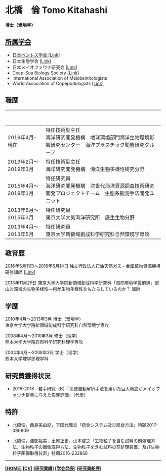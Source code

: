 # 北橋　倫 Tomo Kitahashi
<div style="text-align: right;">
<a href="https://tkitahashi.github.io/" ><Back</a>
</div>
  
**博士（環境学）**


## 所属学会

- 日本ベントス学会 <a href="http://benthos-society.jp/" target="_blank">[Link]</a>
- 日本生態学会 <a href="http://www.esj.ne.jp/esj/" target="_blank">[Link]</a>
- 日本メイオファウナ研究会 <a href="https://sites.google.com/site/meiofaunajapan/home" target="_blank">[Link]</a>
- Deep-Sea Biology Society <a href="https://dsbsoc.org/" target="_blank">[Link]</a>
- International Association of Meiobenthologists
- World Association of Copepodologists <a href="http://www.monoculus.org/" target="_blank">[Link]</a>

## 職歴

| &nbsp; &nbsp; &nbsp; &nbsp; &nbsp; &nbsp; &nbsp; &nbsp; &nbsp; &nbsp; &nbsp; &nbsp; &nbsp; &nbsp; &nbsp; &nbsp;| |
|---|---|
|2019年4月–現在        |特任技術副主任 <br>海洋研究開発機構　地球環境部門海洋生物環境影響研究センター　海洋プラスチック動態研究グループ|
|2019年2月～2019年3月   |特任技術副主任 <br>海洋研究開発機構　海洋生物多様性研究分野|
|2015年4月～2019年1月   |特任研究員 <br>海洋研究開発機構　次世代海洋資源調査技術研究開発プロジェクトチーム　生態系観測手法開発ユニット|
|2013年6月～2015年3月   |特任研究員 <br>東京大学大気海洋研究所　底生生物分野|
|2013年4月～2013年5月   |特任研究員 <br>東京大学新領域創成科学研究科自然環境学専攻|

## 教育歴

2016年5月11日〜2016年6月14日    独立行政法人石油天然ガス・金属鉱物資源機構 研修講師 <a href="http://www.jogmec.go.jp/news/release/news_06_000153.html" target="_blank">[Link]</a>
  
2013年11月29日 東京大学大学院新領域創成科学研究科「自然環境学最前線」里山と深海の生物多様性―何が生物多様性をもたらしているのか？  講師

## 学歴

2010年4月〜2013年3月    博士（環境学）  
                      東京大学大学院新領域創成科学研究科自然環境学専攻

2008年4月〜2010年3月    修士（理学）  
                      熊本大学大学院自然科学研究科理学専攻

2004年4月〜2008年3月    学士（理学）  
                      熊本大学理学部理学科
                      
## 研究費獲得状況

- 2016-2018　若手研究（B）「高速自動解析手法を用いた巨大地震がメイオファウナ群集に与えた影響評価」（代表）

## 特許

- 北橋倫，西島美由紀，下田代雅文「統合システム及び統合方法」特願2017-090809

- 北橋倫，渡部裕美，土屋正史，山本啓之「生物粒子を含む試料の前処理方法、生物粒子の画像取得方法、生物粒子を含む試料の前処理装置、及び生物粒子画像取得装置」特願2016-232868

___
**[[HOME]](https://tkitahashi.github.io/)  [[CV]](https://tkitahashi.github.io/cv/)  [[研究業績]](https://tkitahashi.github.io/publication/)  [[学会発表]](https://tkitahashi.github.io/presentation/)  [[研究乗船歴]](https://tkitahashi.github.io/cruise/)**
